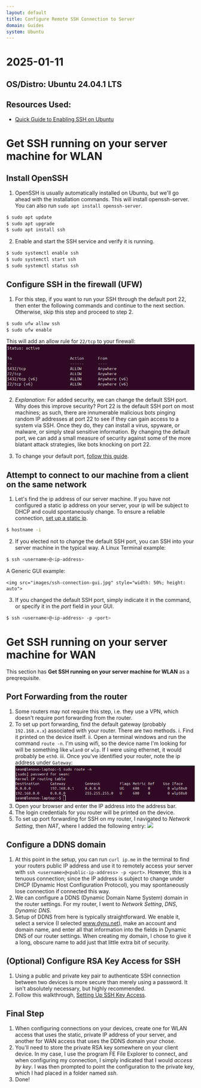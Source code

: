 ```yaml
---
layout: default
title: Configure Remote SSH Connection to Server
domain: Guides
system: Ubuntu
---
```


# 2025-01-11

## OS/Distro: Ubuntu 24.04.1 LTS

## Resources Used:  
- [Quick Guide to Enabling SSH on Ubuntu](https://linuxconfig.org/quick-guide-to-enabling-ssh-on-ubuntu-24-04)  

# Get SSH running on your server machine for WLAN

## Install OpenSSH
1. OpenSSH is usually automatically installed on Ubuntu, but we'll go ahead with the installation commands. This will install openssh-server. You can also run `sudo apt install openssh-server`.
```bash
$ sudo apt update
$ sudo apt upgrade
$ sudo apt install ssh
```

2. Enable and start the SSH service and verify it is running.
```bash
$ sudo systemctl enable ssh
$ sudo systemctl start ssh
$ sudo systemctl status ssh
```

## Configure SSH in the firewall (UFW)
1. For this step, if you want to run your SSH through the default port 22, then enter the following commands and continue to the next section. Otherwise, skip this step and proceed to step 2.
```bash
$ sudo ufw allow ssh
$ sudo ufw enable
```
This will add an allow rule for `22/tcp` to your firewall:
![](images/ufw_ssh_rule.png)

2. _Explanation:_ For added security, we can change the default SSH port. Why does this improve security? Port 22 is the default SSH port on most machines; as such, there are innumerable malicious bots pinging random IP addresses at port 22 to see if they can gain access to a system via SSH. Once they do, they can install a virus, spyware, or malware, or simply steal sensitive information. By changing the default port, we can add a small measure of security against some of the more blatant attack strategies, like bots knocking on port 22.

3. To change your default port, [follow this guide](change-ssh-default-port.md).

## Attempt to connect to our machine from a client on the same network
1. Let's find the ip address of our server machine. If you have not configured a static ip address on your server, your ip will be subject to DHCP and could spontaneously change. To ensure a reliable connection, [set up a static ip](static-ip-setup.md).
```bash
$ hostname -i
```

2. If you elected not to change the default SSH port, you can SSH into your server machine in the typical way. A Linux Terminal example:
```bash
$ ssh <username>@<ip-address>
```
A Generic GUI example:
    
    <img src="images/ssh-connection-gui.jpg" style="width: 50%; height: auto">

3. If you changed the default SSH port, simply indicate it in the command, or specify it in the _port_ field in your GUI.
```bash
$ ssh <username>@<ip-address> -p <port>
```

# Get SSH running on your server machine for WAN

This section has **Get SSH running on your server machine for WLAN** as a preqrequisite.

## Port Forwarding from the router
1. Some routers may not require this step, i.e. they use a VPN, which doesn't require port forwarding from the router. 
2. To set up port forwarding, find the default gateway (probably `192.168.x.x`) associated with your router. There are two methods.
	i. Find it printed on the device itself.
	ii. Open a terminal windows and run the command `route -n`. I'm using wifi, so the device name I'm looking for will be something like `wlan0` or `wlp`. If I were using ethernet, it would probably be `eth0`.
	iii. Once you've identified your router, note the ip address under `Gateway`: ![](images/router-ip.png)
3. Open your browser and enter the IP address into the address bar.
4. The login credentials for you router will be printed on the device.
5. To set up port forwarding for SSH on my router, I navigated to _Network Setting_, then _NAT_, where I added the following entry: ![](port-forwarding.png)

## Configure a DDNS domain
1. At this point in the setup, you can run `curl ip.me` in the terminal to find your routers public IP address and use it to remotely access your server with `ssh <username>@<public-ip-address> -p <port>`. However, this is a tenuous connection; since the IP address is subject to change under DHCP (Dynamic Host Configuration Protocol), you may spontaneously lose connection if connected this way.
2. We can configure a DDNS (Dynamic Domain Name System) domain in the router settings. For my router, I went to _Network Setting_, _DNS_, _Dynamic DNS_.
3. Setup of DDNS from here is typically straightforward. We enable it, select a service (I selected www.dynu.net), make an account and domain name, and enter all that information into the fields in Dynamic DNS of our router settings. When creating my domain, I chose to give it a long, obscure name to add just that little extra bit of security.

## (Optional) Configure RSA Key Access for SSH
1. Using a public and private key pair to authenticate SSH connection between two devices is more secure than merely using a password. It isn't absolutely necessary, but highly recommended. 
2. Follow this walkthrough, [Setting Up SSH Key Access](setup-SSH-key-access.md).

## Final Step
1. When configuring connections on your devices, create one for WLAN access that uses the static, private IP address of your server, and another for WAN access that uses the DDNS domain your chose.
2. You'll need to store the private RSA key somewhere on your client device. In my case, I use the program FE File Explorer to connect, and when configuring my connection, I simply indicated that I would _access by key_. I was then prompted to point the configuration to the private key, which I had placed in a folder named _ssh_.
3. Done!
